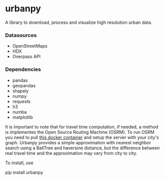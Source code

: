 # urbanpy
A library to download, process and visualize high resolution urban data.

### Datasources

* OpenStreetMaps
* HDX
* Overpass API

### Dependencies

* pandas
* geopandas
* shapely
* numpy
* requests
* h3
* numba
* matplotlib

It is important to note that for travel time computation, if needed, a method
is implementes the Open Source Routing Machine (OSRM). To run OSRM you need to pull
[this docker container](https://hub.docker.com/r/osrm/osrm-backend/) and setup the
server with your city's graph. Urbanpy provides a simple approximation with nearest
neighbor search using a BallTree and haversine distance, but the difference between
real travel time and the approximation may vary from city to city.

To install, use

pip install urbanpy
